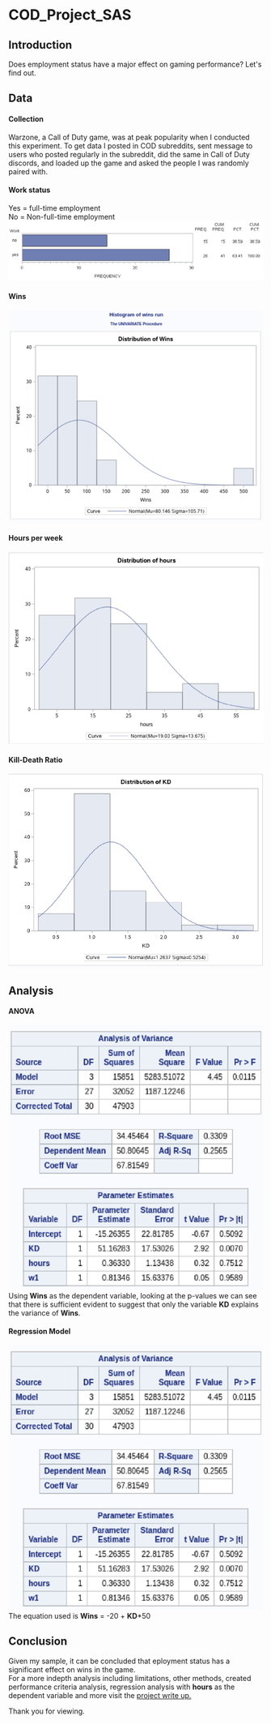 # COD_Project_SAS
 ## Introduction
Does employment status have a major effect on gaming performance? Let's find out.
## Data
#### Collection 
Warzone, a Call of Duty game, was at peak popularity when I conducted this experiment. To get data I posted in COD subreddits, sent message to users who posted regularly in the subreddit, did the same in Call of Duty discords, and loaded up the game and asked the people I was randomly paired with.  

#### Work status
Yes = full-time employment  
No = Non-full-time employment  
![ ](Assets/Work_summary.png?raw=true "Title")  
#### Wins
![ ](Assets/Wins_summary.png?raw=true "Title")  
#### Hours per week
![ ](Assets/Hours_summary.png?raw=true "Title")  
#### Kill-Death Ratio
![ ](Assets/KD_summary.png?raw=true "Title")

## Analysis
#### ANOVA
![ ](Assets/P_value_interpretation.png?raw=true "Title")  
Using <b>Wins</b> as the dependent variable, looking at the p-values we can see that there is sufficient evident to suggest that only the variable <b>KD</b> explains the variance of <b>Wins</b>.  
#### Regression Model
![ ](Assets/P_value_interpretation.png?raw=true "Title")  
The equation used is <b>Wins</b> = -20 + <b>KD</b>*50

## Conclusion
Given my sample, it can be concluded that eployment status has a significant effect on wins in the game.  
For a more indepth analysis including limitations, other methods, created performance criteria analysis, regression analysis with <b>hours</b> as the dependent variable and more visit the <a href = CODProjectwriteup.pdf>project write up.</a>  

Thank you for viewing.
